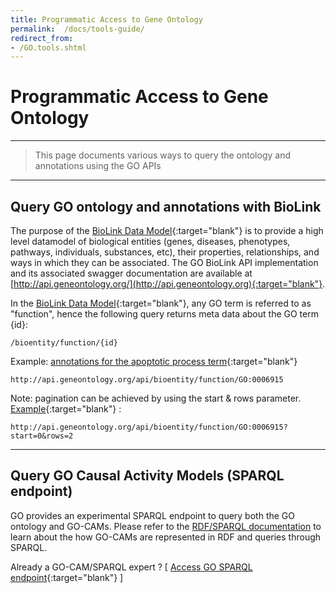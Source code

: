```yaml
---
title: Programmatic Access to Gene Ontology
permalink:  /docs/tools-guide/
redirect_from:
- /GO.tools.shtml
---
```


# Programmatic Access to Gene Ontology

---

> This page documents various ways to query the ontology and annotations using the GO APIs

---

## Query GO ontology and annotations with BioLink

The purpose of the [BioLink Data Model](https://github.com/biolink/biolink-model){:target="blank"} is to provide a high level datamodel of biological entities (genes, diseases, phenotypes, pathways, individuals, substances, etc), their properties, relationships, and ways in which they can be associated. The GO BioLink API implementation and its associated swagger documentation are available at [http://api.geneontology.org/](http://api.geneontology.org){:target="blank"}.

In the [BioLink Data Model](https://github.com/biolink/biolink-model){:target="blank"}, any GO term is referred to as "function", hence the following query returns meta data about the GO term {id}: 
```
/bioentity/function/{id}
```

Example: [annotations for the apoptotic process term](http://api.geneontology.org/api/bioentity/function/GO:0006915){:target="blank"}
```
http://api.geneontology.org/api/bioentity/function/GO:0006915
```

Note: pagination can be achieved by using the start & rows parameter. [Example](http://api.geneontology.org/api/bioentity/function/GO:0006915?start=0&rows=2){:target="blank"} :
```
http://api.geneontology.org/api/bioentity/function/GO:0006915?start=0&rows=2
```

---

## Query GO Causal Activity Models (SPARQL endpoint)

GO provides an experimental SPARQL endpoint to query both the GO ontology and GO-CAMs. Please refer to the [RDF/SPARQL documentation](/docs/sparql) to learn about the how GO-CAMs are represented in RDF and queries through SPARQL. 

Already a GO-CAM/SPARQL expert ? [ [Access GO SPARQL endpoint](http://sparql.geneontology.org/){:target="blank"} ]
